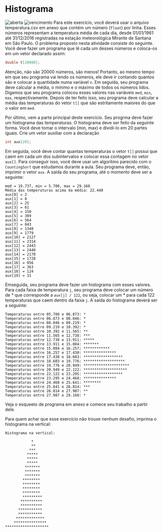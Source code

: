 # Histograma
![aberta](https://img.shields.io/badge/aberta-04%2F10%2F2017%2010%3A00-green.svg) ![vencimento](https://img.shields.io/badge/vencimento-16%2F10%2F2017%2023%3A55-red.svg)
Para este exercício, você deverá usar o arquivo temperatura.csv em anexo que contém um número (`float`) por linha. Esses números representam a temperatura média de cada dia, desde 01/01/1961 até 31/12/2016 registradas na estação meteorológica Mirante de Santana em São Paulo. 
O problema proposto nesta atividade consiste do seguinte. Você deve fazer um programa que lê cada um desses números e coloca-os em um vetor declarado assim:

```c
double t[20000];
```

Atenção, não são 20000 números, são menos! Portanto, ao mesmo tempo em que seu programa vai lendo os números, ele deve ir contando quantos são e colocar a quantidade numa variável `n`. Em seguida, seu programa deve calcular a média, o mínimo e o máximo de todos os números lidos. Digamos que seu programa colocou esses valores nas variáveis `med`, `min`, `max`, respectivamente. Depois de ter feito isso, seu programa deve calcular a média das temperaturas do vetor `t[]` que são estritamente maiores do que o valor em `med`. 

Por último, vem a parte principal deste exercício. Seu progrma deve fazer um histograma das temperaturas. O histograma deve ser feito da seguinte forma. Você deve tomar o intervalo [min, max) e dividí-lo em 20 partes iguais. Crie um vetor auxiliar com a declaração

```c
int aux[20];
```

Em seguida, você deve contar quantas temperaturas o vetor `t[]` possui que caem em cada um dos subintervalos e colocar essa contagem no vetor `aux[]`. Para conseguir isso, você deve usar um algoritmo parecido com o `CountingSort` que estudamos durante a aula. Seu programa deve, então, imprimir o vetor `aux`. A saída do seu programa, até o momento deve ser a seguinte:

    med = 19.737, min = 5.700, max = 29.160
    Média das temperaturas acima da média: 22.440
    aux[0] = 2
    aux[1] = 8
    aux[2] = 25
    aux[3] = 61
    aux[4] = 150
    aux[5] = 309
    aux[6] = 564
    aux[7] = 843
    aux[8] = 1348
    aux[9] = 1779
    aux[10] = 2127
    aux[11] = 2314
    aux[12] = 2443
    aux[13] = 2440
    aux[14] = 2178
    aux[15] = 1728
    aux[16] = 956
    aux[17] = 363
    aux[18] = 124
    aux[19] = 31

Emseguida, seu programa deve fazer um histograma com esses valores. Para cada faixa de temperatura `j`, seu programa deve colocar um número de * que corresponde a `aux[j] / 122`, ou seja, colocar um * para cada 122 temperaturas que caem dentro da faixa `j`. A saída do histograma deverá ser a seguinte:

    Temperaturas entre 05.700 e 06.873: *
    Temperaturas entre 06.873 e 08.046: *
    Temperaturas entre 08.046 e 09.219: *
    Temperaturas entre 09.219 e 10.392: *
    Temperaturas entre 10.392 e 11.565: **
    Temperaturas entre 11.565 e 12.738: ***
    Temperaturas entre 12.738 e 13.911: *****
    Temperaturas entre 13.911 e 15.084: *******
    Temperaturas entre 15.084 e 16.257: ************
    Temperaturas entre 16.257 e 17.430: ***************
    Temperaturas entre 17.430 e 18.603: ******************
    Temperaturas entre 18.603 e 19.776: *******************
    Temperaturas entre 19.776 e 20.949: *********************
    Temperaturas entre 20.949 e 22.122: ********************
    Temperaturas entre 22.122 e 23.295: ******************
    Temperaturas entre 23.295 e 24.468: ***************
    Temperaturas entre 24.468 e 25.641: ********
    Temperaturas entre 25.641 e 26.814: ***
    Temperaturas entre 26.814 e 27.987: **
    Temperaturas entre 27.987 e 29.160: *

Veja o esqueeto de programa em anexo e comece seu trabalho a partir dele.

Para quem achar que esse exercício não trouxe nenhum desafio, imprima o histograma na vertical:

    Histograma na vertical:
    
                *       
                **      
               ***      
              *****     
              *****     
              *****     
             *******    
             *******    
             *******    
            ********    
            ********    
            ********    
            ********    
            *********   
           **********   
           **********   
          ***********   
          ***********   
         *************  
        *************** 
    ********************